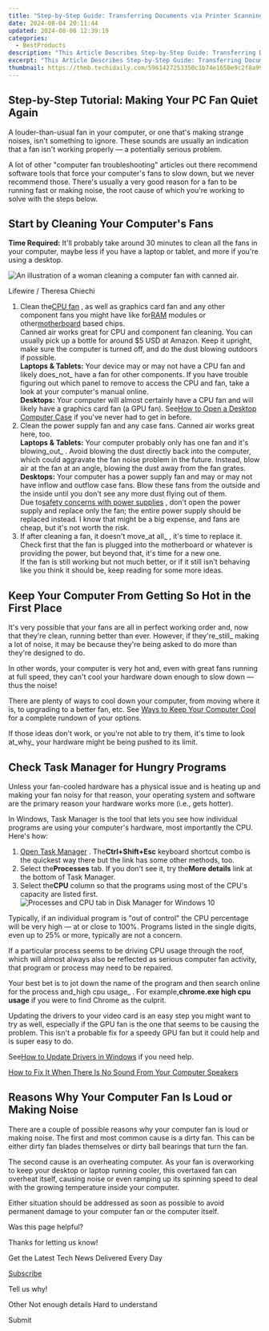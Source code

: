 ```yaml
---
title: "Step-by-Step Guide: Transferring Documents via Printer Scanning"
date: 2024-08-04 20:11:44
updated: 2024-08-06 12:39:19
categories:
  - BestProducts
description: "This Article Describes Step-by-Step Guide: Transferring Documents via Printer Scanning"
excerpt: "This Article Describes Step-by-Step Guide: Transferring Documents via Printer Scanning"
thumbnail: https://thmb.techidaily.com/5961427253350c1b74e1650e9c2f8a99858d6dfe3a81786842ed520231401b1b.jpg
---
```


## Step-by-Step Tutorial: Making Your PC Fan Quiet Again
 A louder-than-usual fan in your computer, or one that's making strange noises, isn't something to ignore. These sounds are usually an indication that a fan isn't working properly — a potentially serious problem.

 A lot of other "computer fan troubleshooting" articles out there recommend software tools that force your computer's fans to slow down, but we never recommend those. There's usually a very good reason for a fan to be running fast or making noise, the root cause of which you're working to solve with the steps below.

## Start by Cleaning Your Computer's Fans

**Time Required:** It'll probably take around 30 minutes to clean all the fans in your computer, maybe less if you have a laptop or tablet, and more if you're using a desktop.

![An illustration of a woman cleaning a computer fan with canned air.](https://www.lifewire.com/thmb/TOB6GAr87pf_esAo_hck2soK27Y=/1500x0/filters:no_upscale():max_bytes(150000):strip_icc():format(webp)/fix-a-computer-fan-thats-loud-or-making-noise-65d3f7532fe94b3380c92f90c40ecded.jpg)

​Lifewire / Theresa Chiechi

1. Clean the[CPU fan](https://www.lifewire.com/fix-cpu-fan-error-4687270) , as well as graphics card fan and any other component fans you might have like for[RAM](https://www.lifewire.com/what-is-random-access-memory-ram-2618159) modules or other[motherboard](https://www.lifewire.com/motherboards-system-boards-and-mainboards-2618154) based chips.  
 Canned air works great for CPU and component fan cleaning. You can usually pick up a bottle for around $5 USD at Amazon. Keep it upright, make sure the computer is turned off, and do the dust blowing outdoors if possible.  
**Laptops & Tablets:** Your device may or may not have a CPU fan and likely does_not_ have a fan for other components. If you have trouble figuring out which panel to remove to access the CPU and fan, take a look at your computer's manual online.  
**Desktops:** Your computer will almost certainly have a CPU fan and will likely have a graphics card fan (a GPU fan). See[How to Open a Desktop Computer Case](https://www.lifewire.com/how-to-open-a-desktop-computer-case-2624589) if you've never had to get in before.
2. Clean the power supply fan and any case fans. Canned air works great here, too.  
**Laptops & Tablets:** Your computer probably only has one fan and it's blowing_out_ . Avoid blowing the dust directly back into the computer, which could aggravate the fan noise problem in the future. Instead, blow air at the fan at an angle, blowing the dust away from the fan grates.  
**Desktops:** Your computer has a power supply fan and may or may not have inflow and outflow case fans. Blow these fans from the outside and the inside until you don't see any more dust flying out of them.  
 Due to[safety concerns with power supplies](https://www.lifewire.com/important-computer-repair-safety-tips-2625176) , don't open the power supply and replace only the fan; the entire power supply should be replaced instead. I know that might be a big expense, and fans are cheap, but it's not worth the risk.
3. If after cleaning a fan, it doesn't move_at all_ , it's time to replace it. Check first that the fan is plugged into the motherboard or whatever is providing the power, but beyond that, it's time for a new one.  
 If the fan is still working but not much better, or if it still isn't behaving like you think it should be, keep reading for some more ideas.

## Keep Your Computer From Getting So Hot in the First Place

 It's very possible that your fans are all in perfect working order and, now that they're clean, running better than ever. However, if they're_still_ making a lot of noise, it may be because they're being asked to do more than they're designed to do.

 In other words, your computer is very hot and, even with great fans running at full speed, they can't cool your hardware down enough to slow down — thus the noise!

 There are plenty of ways to cool down your computer, from moving where it is, to upgrading to a better fan, etc. See [Ways to Keep Your Computer Cool](https://www.lifewire.com/ways-to-keep-your-computer-cool-2624713) for a complete rundown of your options.

 If those ideas don't work, or you're not able to try them, it's time to look at_why_ your hardware might be being pushed to its limit.

## Check Task Manager for Hungry Programs

 Unless your fan-cooled hardware has a physical issue and is heating up and making your fan noisy for that reason, your operating system and software are the primary reason your hardware works more (i.e., gets hotter).

 In Windows, Task Manager is the tool that lets you see how individual programs are using your computer's hardware, most importantly the CPU. Here's how:

1. [Open Task Manager](https://www.lifewire.com/task-manager-2626025) . The**Ctrl+Shift+Esc** keyboard shortcut combo is the quickest way there but the link has some other methods, too.
2. Select the**Processes** tab. If you don't see it, try the**More details** link at the bottom of Task Manager.
3. Select the**CPU** column so that the programs using most of the CPU's capacity are listed first.  
![Processes and CPU tab in Disk Manager for Windows 10](https://www.lifewire.com/thmb/TjPNAdTta7y3epE90kzfzwoDXW8=/1500x0/filters:no_upscale():max_bytes(150000):strip_icc():format(webp)/002_fix-a-computer-fan-thats-loud-or-making-noise-2289b79afa5743589591247feaff0d9c.jpg)

 Typically, if an individual program is "out of control" the CPU percentage will be very high — at or close to 100%. Programs listed in the single digits, even up to 25% or more, typically are not a concern.

 If a particular process seems to be driving CPU usage through the roof, which will almost always also be reflected as serious computer fan activity, that program or process may need to be repaired.

 Your best bet is to jot down the name of the program and then search online for the process and_high cpu usage_ . For example,**chrome.exe high cpu usage** if you were to find Chrome as the culprit.

 Updating the drivers to your video card is an easy step you might want to try as well, especially if the GPU fan is the one that seems to be causing the problem. This isn't a probable fix for a speedy GPU fan but it could help and is super easy to do.

 See[How to Update Drivers in Windows](https://www.lifewire.com/how-to-update-drivers-in-windows-2619214) if you need help.

[How to Fix It When There Is No Sound From Your Computer Speakers](https://www.lifewire.com/fix-no-sound-from-computer-speakers-5219903)

## Reasons Why Your Computer Fan Is Loud or Making Noise

 There are a couple of possible reasons why your computer fan is loud or making noise. The first and most common cause is a dirty fan. This can be either dirty fan blades themselves or dirty ball bearings that turn the fan.

 The second cause is an overheating computer. As your fan is overworking to keep your desktop or laptop running cooler, this overtaxed fan can overheat itself, causing noise or even ramping up its spinning speed to deal with the growing temperature inside your computer.

 Either situation should be addressed as soon as possible to avoid permanent damage to your computer fan or the computer itself.

Was this page helpful?

Thanks for letting us know!

 Get the Latest Tech News Delivered Every Day

[Subscribe](https://www.lifewire.com/#)

Tell us why!

 Other  Not enough details  Hard to understand

 Submit

<ins class="adsbygoogle"
     style="display:block"
     data-ad-format="autorelaxed"
     data-ad-client="ca-pub-7571918770474297"
     data-ad-slot="1223367746"></ins>



<ins class="adsbygoogle"
     style="display:block"
     data-ad-client="ca-pub-7571918770474297"
     data-ad-slot="8358498916"
     data-ad-format="auto"
     data-full-width-responsive="true"></ins>
